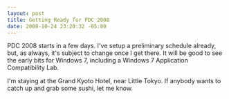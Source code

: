 ```yaml
---
layout: post
title: Getting Ready for PDC 2008
date: 2008-10-24 23:20:32 -05:00
---
```


PDC 2008 starts in a few days. I've setup a preliminary schedule already, but, as always, it's subject to change once I get there. It will be good to see the early bits for Windows 7, including a Windows 7 Application Compatibility Lab.

I'm staying at the Grand Kyoto Hotel, near Little Tokyo. If anybody wants to catch up and grab some sushi, let me know.
